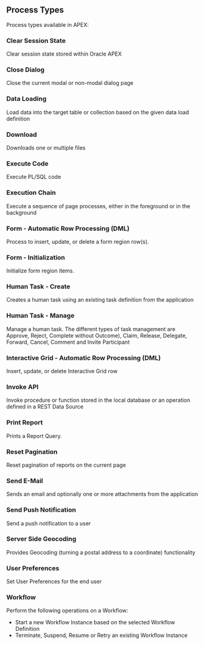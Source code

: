 ## Process Types

Process types available in APEX:

### Clear Session State

Clear session state stored within Oracle APEX

### Close Dialog

Close the current modal or non-modal dialog page

### Data Loading

Load data into the target table or collection based on the given data load definition

### Download

Downloads one or multiple files

### Execute Code

Execute PL/SQL code

### Execution Chain

Execute a sequence of page processes, either in the foreground or in the background

### Form - Automatic Row Processing (DML)

Process to insert, update, or delete a form region row(s).

### Form - Initialization

Initialize form region items.

### Human Task - Create

Creates a human task using an existing task definition from the application

### Human Task - Manage

Manage a human task. The different types of task management are Approve, Reject, Complete without Outcome), Claim, Release, Delegate, Forward, Cancel, Comment and Invite Participant

### Interactive Grid - Automatic Row Processing (DML)

Insert, update, or delete Interactive Grid row

### Invoke API

Invoke procedure or function stored in the local database or an operation defined in a REST Data Source

### Print Report

Prints a Report Query.

### Reset Pagination

Reset pagination of reports on the current page

### Send E-Mail

Sends an email and optionally one or more attachments from the application

### Send Push Notification

Send a push notification to a user

### Server Side Geocoding

Provides Geocoding (turning a postal address to a coordinate) functionality

### User Preferences

Set User Preferences for the end user

### Workflow

Perform the following operations on a Workflow:

- Start a new Workflow Instance based on the selected Workflow Definition
- Terminate, Suspend, Resume or Retry an existing Workflow Instance

